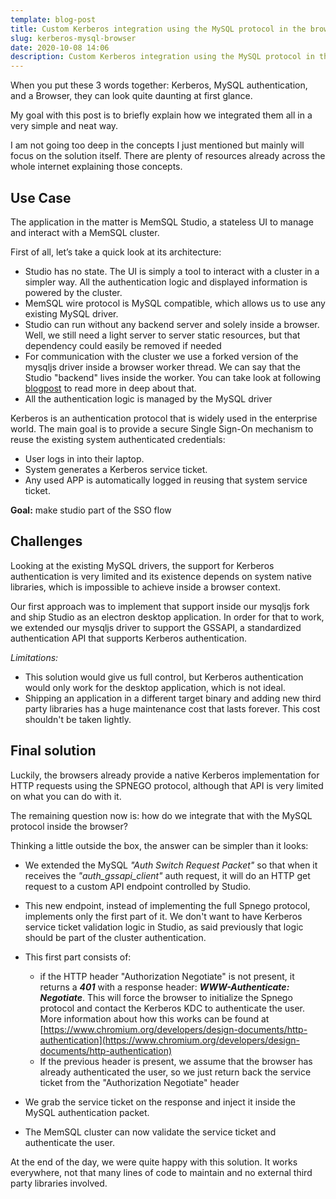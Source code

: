 ```yaml
---
template: blog-post
title: Custom Kerberos integration using the MySQL protocol in the browser
slug: kerberos-mysql-browser
date: 2020-10-08 14:06
description: Custom Kerberos integration using the MySQL protocol in the browser
---
```

When you put these 3 words together: Kerberos, MySQL authentication, and a Browser, they can look quite daunting at first glance.

My goal with this post is to briefly explain how we integrated them all in a very simple and neat way.

I am not going too deep in the concepts I just mentioned but mainly will focus on the solution itself. There are plenty of resources already across the whole internet explaining those concepts.

## **Use Case**

The application in the matter is MemSQL Studio, a stateless UI to manage and interact with a MemSQL cluster.

First of all, let’s take a quick look at its architecture:

* Studio has no state. The UI is simply a tool to interact with a cluster in a simpler way. All the authentication logic and displayed information is powered by the cluster.
* MemSQL wire protocol is MySQL compatible, which allows us to use any existing MySQL driver.
* Studio can run without any backend server and solely inside a browser. Well, we still need a light server to server static resources, but that dependency could easily be removed if needed
* For communication with the cluster we use a forked version of the mysqljs driver inside a browser worker thread. We can say that the Studio "backend" lives inside the worker. 
  You can take look at following [blogpost](https://www.memsql.com/blog/web-workers-client-side-react-redux/) to read more in deep about that.
* All the authentication logic is managed by the MySQL driver

Kerberos is an authentication protocol that is widely used in the enterprise world. The main goal is to provide a secure Single Sign-On mechanism to reuse the existing system authenticated credentials:

* User logs in into their laptop.
* System generates a Kerberos service ticket.
* Any used APP is automatically logged in reusing that system service ticket.

**Goal:** make studio part of the SSO flow

## Challenges

Looking at the existing MySQL drivers, the support for Kerberos authentication is very limited and its existence depends on system native libraries, which is impossible to achieve inside a browser context.

Our first approach was to implement that support inside our mysqljs fork and ship Studio as an electron desktop application. In order for that to work, we extended our mysqljs driver to support the GSSAPI, a standardized authentication API that supports Kerberos authentication.

*Limitations:*

* This solution would give us full control, but Kerberos authentication would only work for the desktop application, which is not ideal.
* Shipping an application in a different target binary and adding new third party libraries has a huge maintenance cost that lasts forever. This cost shouldn't be taken lightly.



## Final solution

Luckily, the browsers already provide a native Kerberos implementation for HTTP requests using the SPNEGO protocol, although that API is very limited on what you can do with it.

The remaining question now is: how do we integrate that with the MySQL protocol inside the browser?

Thinking a little outside the box, the answer can be simpler than it looks:

* We extended the MySQL *"Auth Switch Request Packet"* so that when it receives the *"auth_gssapi_client"* auth request, it will do an HTTP get request to a custom API endpoint controlled by Studio.
* This new endpoint, instead of implementing the full Spnego protocol, implements only the first part of it. We don't want to have Kerberos service ticket validation logic in Studio, as said previously that logic should be part of the cluster authentication.
* This first part consists of:

  * if the HTTP header "Authorization Negotiate" is not present, it returns a ***401*** with a response header: ***WWW-Authenticate: Negotiate***. This will force the browser to initialize the Spnego protocol and contact the Kerberos KDC to authenticate the user. More information about how this works can be found at [https://www.chromium.org/developers/design-documents/http-authentication](https://www.chromium.org/developers/design-documents/http-authentication)
  * If the previous header is present, we assume that the browser has already authenticated the user, so we just return back the service ticket from the "Authorization Negotiate" header
* We grab the service ticket on the response and inject it inside the MySQL authentication packet.
* The MemSQL cluster can now validate the service ticket and authenticate the user.

At the end of the day, we were quite happy with this solution. It works everywhere, not that many lines of code to maintain and no external third party libraries involved.